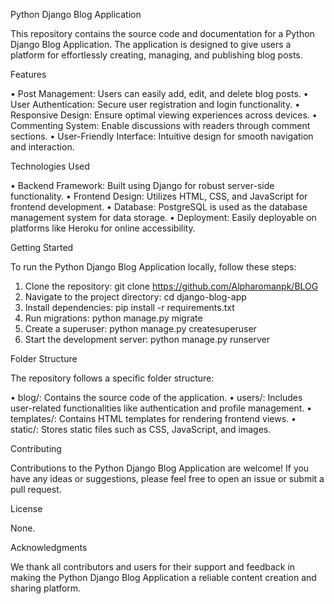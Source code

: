 Python Django Blog Application

This repository contains the source code and documentation for a Python Django Blog Application. The application is designed to give users a platform for effortlessly creating, managing, and publishing blog posts.

Features

•	Post Management: Users can easily add, edit, and delete blog posts.
•	User Authentication: Secure user registration and login functionality.
•	Responsive Design: Ensure optimal viewing experiences across devices.
•	Commenting System: Enable discussions with readers through comment sections.
•	User-Friendly Interface: Intuitive design for smooth navigation and interaction.

Technologies Used

•	Backend Framework: Built using Django for robust server-side functionality.
•	Frontend Design: Utilizes HTML, CSS, and JavaScript for frontend development.
•	Database: PostgreSQL is used as the database management system for data storage.
•	Deployment: Easily deployable on platforms like Heroku for online accessibility.

Getting Started

To run the Python Django Blog Application locally, follow these steps:

1.	Clone the repository: git clone https://github.com/Alpharomanpk/BLOG
2.	Navigate to the project directory: cd django-blog-app
3.	Install dependencies: pip install -r requirements.txt
4.	Run migrations: python manage.py migrate
5.	Create a superuser: python manage.py createsuperuser
6.	Start the development server: python manage.py runserver

Folder Structure

The repository follows a specific folder structure:

•	blog/: Contains the source code of the application.
•	users/: Includes user-related functionalities like authentication and profile management.
•	templates/: Contains HTML templates for rendering frontend views.
•	static/: Stores static files such as CSS, JavaScript, and images.

Contributing

Contributions to the Python Django Blog Application are welcome! If you have any ideas or suggestions, please feel free to open an issue or submit a pull request.

License

None.

Acknowledgments

We thank all contributors and users for their support and feedback in making the Python Django Blog Application a reliable content creation and sharing platform.

